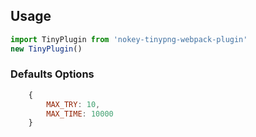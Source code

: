 ## Usage
```javascript
import TinyPlugin from 'nokey-tinypng-webpack-plugin'
new TinyPlugin()
```

### Defaults Options
```javascript
    {
        MAX_TRY: 10,
        MAX_TIME: 10000
    }
```
